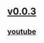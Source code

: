 ## [v0.0.3](https://github.com/littleflute/cccc/edit/master/README.md)
### [youtube](https://www.youtube.com/)
